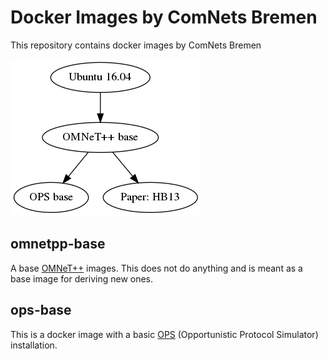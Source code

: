 Docker Images by ComNets Bremen
===============================

This repository contains docker images by ComNets Bremen

![Structure of the docker images](structure-omnetpp.png)

omnetpp-base
------------

A base [OMNeT++](https://omnetpp.org/) images. This does not do anything and is meant as a base image
for deriving new ones.

ops-base
--------

This is a docker image with a basic
[OPS](https://github.com/ComNets-Bremen/OPS) (Opportunistic Protocol Simulator)
installation.

